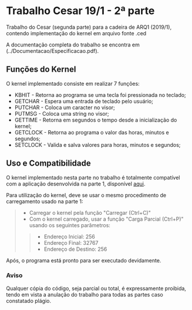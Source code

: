 # Trabalho Cesar 19/1 - 2ª parte

Trabalho do Cesar (segunda parte) para a cadeira de ARQ1 (2019/1), contendo implementação do kernel em arquivo fonte .ced

A documentação completa do trabalho se encontra em (../Documentacao/Especificacao.pdf).

## Funções do Kernel

O kernel implementado consiste em realizar 7 funções:

- KBHIT - Retorna ao programa se uma tecla foi pressionada no teclado;
- GETCHAR - Espera uma entrada de teclado pelo usuário;
- PUTCHAR - Coloca um caracter no visor;
- PUTMSG - Coloca uma string no visor;
- GETTIME - Retorna em segundos o tempo desde a inicialização do kernel;
- GETCLOCK - Retorna ao programa o valor das horas, minutos e segundos;
- SETCLOCK - Valida e salva valores para horas, minutos e segundos;


## Uso e Compatibilidade
O kernel implementado nesta parte no trabalho é totalmente compatível com a aplicação desenvolvida na parte 1, disponível [aqui](https://github.com/gabrielluizcm/TrabalhoCesar1aParte_19_1).

Para utilização do kernel, deve se usar o mesmo procedimento  de carregamento usado na parte 1:
>- Carregar o kernel pela função "Carregar (Ctrl+C)"
>- Com o kernel carregado, usar a função "Carga Parcial (Ctrl+P)" usando os seguintes parâmetros:
>> - Endereço Inicial: 256
>> - Endereço Final: 32767
>> - Endereço de Destino: 256

Após, o programa está pronto para ser executado devidamente.

### Aviso

Qualquer cópia do código, seja parcial ou total, é expressamente proibida, tendo em vista a anulação do trabalho para todas as partes caso constatado plágio.
